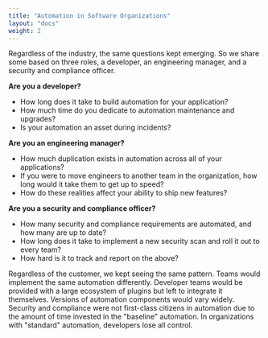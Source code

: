 ```yaml
---
title: "Automation in Software Organizations"
layout: "docs"
weight: 2
---
```


Regardless of the industry, the same questions kept emerging. So we share some based on three roles, a developer, an engineering manager, and a security and compliance officer.

**Are you a developer?**

- How long does it take to build automation for your application? 
- How much time do you dedicate to automation maintenance and upgrades?
- Is your automation an asset during incidents?

**Are you an engineering manager?**

- How much duplication exists in automation across all of your applications?
- If you were to move engineers to another team in the organization, how long would it take them to get up to speed?
- How do these realities affect your ability to ship new features?

**Are you a security and compliance officer?**

- How many security and compliance requirements are automated, and how many are up to date?
- How long does it take to implement a new security scan and roll it out to every team?
- How hard is it to track and report on the above?

Regardless of the customer, we kept seeing the same pattern. Teams would implement the same automation differently. Developer teams would be provided with a large ecosystem of plugins but left to integrate it themselves. Versions of automation components would vary widely. Security and compliance were not first-class citizens in automation due to the amount of time invested in the "baseline" automation. In organizations with "standard" automation, developers lose all control.